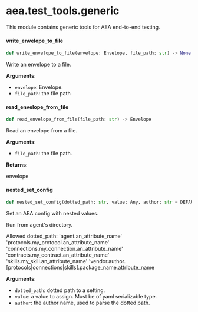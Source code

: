 <a id="aea.test_tools.generic"></a>

# aea.test`_`tools.generic

This module contains generic tools for AEA end-to-end testing.

<a id="aea.test_tools.generic.write_envelope_to_file"></a>

#### write`_`envelope`_`to`_`file

```python
def write_envelope_to_file(envelope: Envelope, file_path: str) -> None
```

Write an envelope to a file.

**Arguments**:

- `envelope`: Envelope.
- `file_path`: the file path

<a id="aea.test_tools.generic.read_envelope_from_file"></a>

#### read`_`envelope`_`from`_`file

```python
def read_envelope_from_file(file_path: str) -> Envelope
```

Read an envelope from a file.

**Arguments**:


- `file_path`: the file path.

**Returns**:

envelope

<a id="aea.test_tools.generic.nested_set_config"></a>

#### nested`_`set`_`config

```python
def nested_set_config(dotted_path: str, value: Any, author: str = DEFAULT_AUTHOR) -> None
```

Set an AEA config with nested values.

Run from agent's directory.

Allowed dotted_path:
    'agent.an_attribute_name'
    'protocols.my_protocol.an_attribute_name'
    'connections.my_connection.an_attribute_name'
    'contracts.my_contract.an_attribute_name'
    'skills.my_skill.an_attribute_name'
    'vendor.author.[protocols|connections|skills].package_name.attribute_name

**Arguments**:

- `dotted_path`: dotted path to a setting.
- `value`: a value to assign. Must be of yaml serializable type.
- `author`: the author name, used to parse the dotted path.

